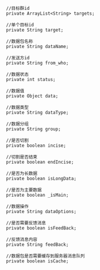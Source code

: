 	//目标群id
    private ArrayList<String> targets;

    //单个目标id
    private String target;

    //数据包名称
    private String dataName;

    //发送方id
    private String from_who;

    //数据状态
    private int status;

    //数据值
    private Object data;

    //数据类型
    private String dataType;

    //数据分组
    private String group;

    //是否切割
    private boolean incise;

    //切割是否结束
    private boolean endIncise;

    //是否为长数据
    private boolean isLongData;

    //是否为主要数据
    private boolean _isMain;

    //数据操作
    private String dataOptions;

    //是否需要反馈消息
    private boolean isFeedBack;

    //反馈消息内容
    private String feedBack;

    //数据包是否需要缓存到服务器消息队列
    private boolean isCache;
	